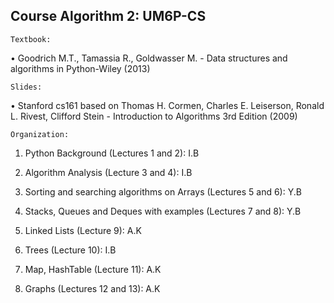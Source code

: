 ## Course Algorithm 2: UM6P-CS

`Textbook:`

• Goodrich M.T., Tamassia R., Goldwasser M. - Data structures and algorithms in Python-Wiley (2013)

`Slides:`

• Stanford cs161 based on Thomas H. Cormen, Charles E. Leiserson, Ronald L. Rivest, Clifford Stein - Introduction to Algorithms 3rd Edition (2009)

`Organization:` 

1. Python Background (Lectures 1 and 2): I.B

2. Algorithm Analysis (Lecture 3 and 4): I.B

3. Sorting and searching algorithms on Arrays (Lectures 5 and 6): Y.B

4. Stacks, Queues and Deques with examples (Lectures 7 and 8): Y.B

5. Linked Lists (Lecture 9): A.K

6. Trees (Lecture 10): I.B

7. Map, HashTable (Lecture 11): A.K

8. Graphs (Lectures 12 and 13): A.K